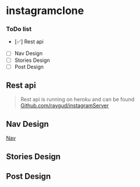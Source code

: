 # instagramclone


### ToDo list

- [✅] Rest api
- [ ] Nav Design
- [ ] Stories Design 
- [ ] Post Design

## Rest api

> Rest api is running on heroku and can be found [Github.com/raygud/instagramServer](https://github.com/Raygud/instagramServer/)

## Nav Design
[Nav](https://i.imgur.com/4kcyKTB.png)

## Stories Design

## Post Design

